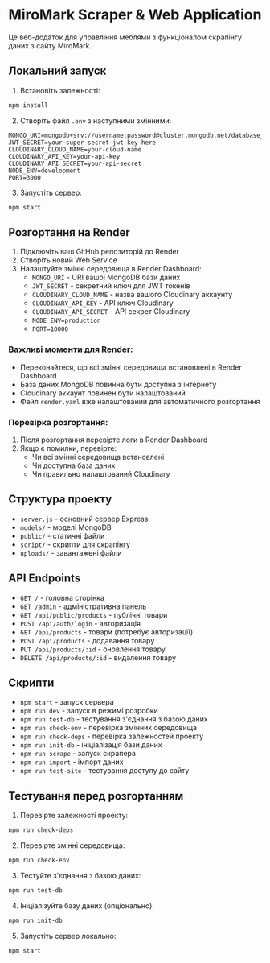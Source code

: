 # MiroMark Scraper & Web Application

Це веб-додаток для управління меблями з функціоналом скрапінгу даних з сайту MiroMark.

## Локальний запуск

1. Встановіть залежності:
```bash
npm install
```

2. Створіть файл `.env` з наступними змінними:
```
MONGO_URI=mongodb+srv://username:password@cluster.mongodb.net/database_name
JWT_SECRET=your-super-secret-jwt-key-here
CLOUDINARY_CLOUD_NAME=your-cloud-name
CLOUDINARY_API_KEY=your-api-key
CLOUDINARY_API_SECRET=your-api-secret
NODE_ENV=development
PORT=3000
```

3. Запустіть сервер:
```bash
npm start
```

## Розгортання на Render

1. Підключіть ваш GitHub репозиторій до Render
2. Створіть новий Web Service
3. Налаштуйте змінні середовища в Render Dashboard:
   - `MONGO_URI` - URI вашої MongoDB бази даних
   - `JWT_SECRET` - секретний ключ для JWT токенів
   - `CLOUDINARY_CLOUD_NAME` - назва вашого Cloudinary аккаунту
   - `CLOUDINARY_API_KEY` - API ключ Cloudinary
   - `CLOUDINARY_API_SECRET` - API секрет Cloudinary
   - `NODE_ENV=production`
   - `PORT=10000`

### Важливі моменти для Render:

- Переконайтеся, що всі змінні середовища встановлені в Render Dashboard
- База даних MongoDB повинна бути доступна з інтернету
- Cloudinary аккаунт повинен бути налаштований
- Файл `render.yaml` вже налаштований для автоматичного розгортання

### Перевірка розгортання:

1. Після розгортання перевірте логи в Render Dashboard
2. Якщо є помилки, перевірте:
   - Чи всі змінні середовища встановлені
   - Чи доступна база даних
   - Чи правильно налаштований Cloudinary

## Структура проекту

- `server.js` - основний сервер Express
- `models/` - моделі MongoDB
- `public/` - статичні файли
- `script/` - скрипти для скрапінгу
- `uploads/` - завантажені файли

## API Endpoints

- `GET /` - головна сторінка
- `GET /admin` - адміністративна панель
- `GET /api/public/products` - публічні товари
- `POST /api/auth/login` - авторизація
- `GET /api/products` - товари (потребує авторизації)
- `POST /api/products` - додавання товару
- `PUT /api/products/:id` - оновлення товару
- `DELETE /api/products/:id` - видалення товару

## Скрипти

- `npm start` - запуск сервера
- `npm run dev` - запуск в режимі розробки
- `npm run test-db` - тестування з'єднання з базою даних
- `npm run check-env` - перевірка змінних середовища
- `npm run check-deps` - перевірка залежностей проекту
- `npm run init-db` - ініціалізація бази даних
- `npm run scrape` - запуск скрапера
- `npm run import` - імпорт даних
- `npm run test-site` - тестування доступу до сайту

## Тестування перед розгортанням

1. Перевірте залежності проекту:
```bash
npm run check-deps
```

2. Перевірте змінні середовища:
```bash
npm run check-env
```

3. Тестуйте з'єднання з базою даних:
```bash
npm run test-db
```

4. Ініціалізуйте базу даних (опціонально):
```bash
npm run init-db
```

5. Запустіть сервер локально:
```bash
npm start
``` 